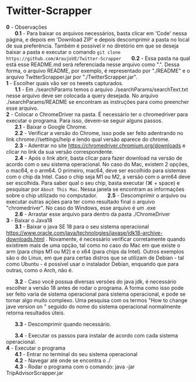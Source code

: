 # Twitter-Scrapper
**0** - Observações  
&nbsp;&nbsp;&nbsp;&nbsp;&nbsp;&nbsp;**0.1** - Para baixar os arquivos necessários, basta clicar em 'Code' nessa página, e depois em 'Download ZIP' e depois descomprimir a pasta no local de sua preferência. Também é possivel ir no diretório em que se deseja baixar a pasta e executar o comando `git clone https://github.com/AraujoVE/Twitter-Scrapper`
&nbsp;&nbsp;&nbsp;&nbsp;&nbsp;&nbsp;**0.2** - Essa pasta na qual está esse README.md será referenciada nesse arquivo como ".". Dessa forma, o arquivo README, por exemplo, é representado por "./README" e o arquivo TwitterScrapper.jar por "./TwitterScrapper.jar".  
**1** - Escolher quais vão ser os tweets capturados.  
&nbsp;&nbsp;&nbsp;&nbsp;&nbsp;&nbsp;**1.1** - Em ./searchParams temos o arquivo ./searchParams/searchText.txt nesse arquivo deve ser colocada a query desejada. No arquivo ./searchParams/README se encontram as instruções para como preencher esse arquivo.  
**2** - Colocar o ChromeDriver na pasta. É necessário ter o chromedriver para executar o programa. Para isso, devem-se seguir alguns passos.  
&nbsp;&nbsp;&nbsp;&nbsp;&nbsp;&nbsp;**2.1** - Baixar o Google Chrome.  
&nbsp;&nbsp;&nbsp;&nbsp;&nbsp;&nbsp;**2.2** - Verificar a versão do Chrome, isso pode ser feito adentrando no link chrome://settings/help e lendo qual versão aparece do chrome.  
&nbsp;&nbsp;&nbsp;&nbsp;&nbsp;&nbsp;**2.3** - Adentrar no site https://chromedriver.chromium.org/downloads e clicar no link da sua versão correspondente.  
&nbsp;&nbsp;&nbsp;&nbsp;&nbsp;&nbsp;**2.4** - Após o link abrir, basta clicar para fazer download na versão de acordo com o seu sistema operacional. No caso do Mac, existem 2 opções, o mac64, e o arm64. O primeiro, mac64, deve ser escolhido para sistemas com o chip da Intel. Caso o chip seja M1 ou M2, a versão com o arm64 deve ser escolhida. Para saber qual o seu chip, basta executar (⌘ + space) e pesquisar por `About This Mac`. Nessa janela se encontram as informações sobre o chip utilizado no computador. 
&nbsp;&nbsp;&nbsp;&nbsp;&nbsp;&nbsp;**2.5** - Descomprimir o arquivo ou executar outras ações para ter como resultado final o arquivo "chromedriver". No caso do Windows, esse arquivo é um .exe  
&nbsp;&nbsp;&nbsp;&nbsp;&nbsp;&nbsp;**2.6** - Arrastar esse arquivo para dentro da pasta ./ChromeDriver  
**3** - Baixar o Java18  
&nbsp;&nbsp;&nbsp;&nbsp;&nbsp;&nbsp;**3.1** - Baixar o java SE 18 para o seu sistema operacional https://www.oracle.com/java/technologies/javase/jdk18-archive-downloads.html  . Novamente, é necessário verificar corretamente quando existirem mais de uma opção, tal como no caso do Mac em que existe o arm (para chips M1 ou M2) e o x64 (para chips da Intel). Outros exemplos são o do Linux, em que para certas distros que se utilizam de Debian - tal como Ubuntu - é possível usar o instalador Debian, enquando que para outras, como o Arch, não é.

&nbsp;&nbsp;&nbsp;&nbsp;&nbsp;&nbsp;**3.2** - Caso você possua diversas versões do java jdk, é necessário escolher a versão 18 antes de rodar o programa. A forma como isso pode ser feito varia de sistema operacional para sistema operacional, e pode se tornar algo muito complexo. Uma pesquisa com os termos "How to change jave version on " seguido do nome do sistema operacional normalmente retorna resultados úteis.

&nbsp;&nbsp;&nbsp;&nbsp;&nbsp;&nbsp;**3.3** - Descomprimir quando necessário.

&nbsp;&nbsp;&nbsp;&nbsp;&nbsp;&nbsp;**3.4** - Executar os passos para instalar de acordo com cada sistema operacional.  
**4** - Executar o programa  
&nbsp;&nbsp;&nbsp;&nbsp;&nbsp;&nbsp;**4.1** - Entrar no terminal do seu sistema operacional  
&nbsp;&nbsp;&nbsp;&nbsp;&nbsp;&nbsp;**4.2** - Navegar até onde se encontra o ./  
&nbsp;&nbsp;&nbsp;&nbsp;&nbsp;&nbsp;**4.3** - Rodar o programa com o comando: java -jar TripAdvisorScrapper.jar  
